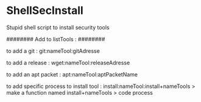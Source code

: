 # ShellSecInstall
Stupid shell script to install security tools 

######## Add to listTools : ########

to add a git : git:nameTool:gitAdresse

to add a release : wget:nameTool:releaseAdresse

to add an apt packet : apt:nameTool:aptPacketName

to add specific process to install tool : install:nameTool:install+nameTools > make a function named install+nameTools > code process

